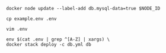 ```shell
docker node update --label-add db.mysql-data=true $NODE_ID
```

```shell
cp example.env .env
```

```shell
vim .env
```

```shell
env $(cat .env | grep ^[A-Z] | xargs) \
docker stack deploy -c db.yml db
```
